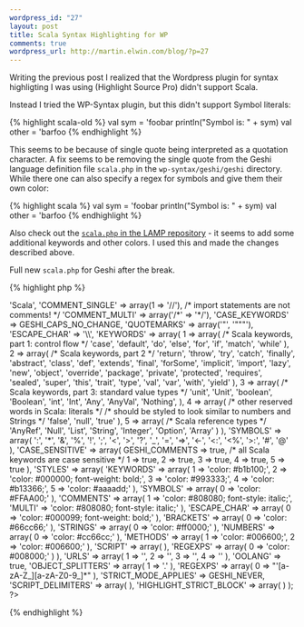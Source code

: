 ```yaml
--- 
wordpress_id: "27"
layout: post
title: Scala Syntax Highlighting for WP
comments: true
wordpress_url: http://martin.elwin.com/blog/?p=27
---
```

Writing the previous post I realized that the Wordpress plugin for syntax highligting I was using (Highlight Source Pro) didn't support Scala.

Instead I tried the WP-Syntax plugin, but this didn't support Symbol literals:

{% highlight scala-old %}
val sym = 'foobar
println("Symbol is: " + sym)
val other = 'barfoo
{% endhighlight %}

This seems to be because of single quote being interpreted as a quotation character. A fix seems to be removing the single quote from the Geshi language definition file `scala.php` in the `wp-syntax/geshi/geshi` directory. While there one can also specify a regex for symbols and give them their own color:

{% highlight scala %}
val sym = 'foobar
println("Symbol is: " + sym)
val other = 'barfoo
{% endhighlight %}

Also check out the <a href="https://lampsvn.epfl.ch/trac/scala/browser/scala-tool-support/trunk/src/geshi/scala.php">`scala.php` in the LAMP repository</a> - it seems to add some additional keywords and other colors. I used this and made the changes described above.

Full new `scala.php` for Geshi after the break.

<!--more-->

{% highlight php %}
<?php
/*************************************************************************************
 * scala.php
 * --------
 * Author: Geoffrey Washburn (washburn@acm.ogr)
 * Copyright: (c) 2004 Nigel McNie (http://qbnz.com/highlighter/)
 * Release Version: ???
 * Date Started: 2008/01/03
 *
 * Scala language file for GeSHi.
 *
 * CHANGES
 * -------
 * 2007/01/03
 *   -  Created by copying the Java highlighter
 *
 * TODO
 * -------------------------
 * * Finish
 *
 *************************************************************************************
 *
 *     This file is part of GeSHi.
 *
 *   GeSHi is free software; you can redistribute it and/or modify
 *   it under the terms of the GNU General Public License as published by
 *   the Free Software Foundation; either version 2 of the License, or
 *   (at your option) any later version.
 *
 *   GeSHi is distributed in the hope that it will be useful,
 *   but WITHOUT ANY WARRANTY; without even the implied warranty of
 *   MERCHANTABILITY or FITNESS FOR A PARTICULAR PURPOSE.  See the
 *   GNU General Public License for more details.
 *
 *   You should have received a copy of the GNU General Public License
 *   along with GeSHi; if not, write to the Free Software
 *   Foundation, Inc., 59 Temple Place, Suite 330, Boston, MA  02111-1307  USA
 *
 ************************************************************************************/

$language_data = array (
        'LANG_NAME' => 'Scala',
        'COMMENT_SINGLE' => array(1 => '//'),   /* import statements are not comments! */
        'COMMENT_MULTI' => array('/*' => '*/'),
        'CASE_KEYWORDS' => GESHI_CAPS_NO_CHANGE,
        'QUOTEMARKS' => array('"', '"""'),
        'ESCAPE_CHAR' => '\\',
        'KEYWORDS' => array(
                1 => array(
                        /* Scala keywords, part 1: control flow */
                        'case', 'default', 'do', 'else', 'for',
                        'if', 'match', 'while'
                        ),
                2 => array(
                        /* Scala keywords, part 2 */
                        'return', 'throw',
                        'try', 'catch', 'finally',
                        'abstract', 'class', 'def', 'extends',
                        'final', 'forSome', 'implicit', 'import',
                        'lazy', 'new', 'object', 'override', 'package',
                        'private', 'protected',
                        'requires', 'sealed', 'super', 'this', 'trait', 'type',
                        'val', 'var', 'with', 'yield'
                        ),
                3 => array(
                        /* Scala keywords, part 3: standard value types */
                        'unit', 'Unit', 'boolean', 'Boolean', 'int', 'Int', 'Any', 'AnyVal', 'Nothing',
                        ),
                4 => array(
                        /* other reserved words in Scala: literals */
                        /* should be styled to look similar to numbers and Strings */
                        'false', 'null', 'true'
                        ),
                5 => array(
                        /* Scala reference types */
                        'AnyRef', 'Null', 'List', 'String', 'Integer', 'Option', 'Array'
                        )

                ),
        'SYMBOLS' => array(
                ':', '*', '&', '%', '!', ';', '<', '>', '?', '_', '=', '=>',
                '<-', '<:', '<%', '>:', '#', '@'
                ),
        'CASE_SENSITIVE' => array(
                GESHI_COMMENTS => true,
                /* all Scala keywords are case sensitive */
                1 => true, 2 => true, 3 => true, 4 => true, 5 => true ),
        'STYLES' => array(
                'KEYWORDS' => array(
                        1 => 'color: #b1b100;',
                        2 => 'color: #000000; font-weight: bold;',
                        3 => 'color: #993333;',
                        4 => 'color: #b13366;',
                        5 => 'color: #aaaadd;'
                        ),
                'SYMBOLS' => array(
                        0 => 'color: #FFAA00;'
                        ),
                'COMMENTS' => array(
                        1 => 'color: #808080; font-style: italic;',
                        'MULTI' => 'color: #808080; font-style: italic;'
                        ),
                'ESCAPE_CHAR' => array(
                        0 => 'color: #000099; font-weight: bold;'
                        ),
                'BRACKETS' => array(
                        0 => 'color: #66cc66;'
                        ),
                'STRINGS' => array(
                        0 => 'color: #ff0000;'
                        ),
                'NUMBERS' => array(
                        0 => 'color: #cc66cc;'
                        ),
                'METHODS' => array(
                        1 => 'color: #006600;',
                        2 => 'color: #006600;'
                        ),
                'SCRIPT' => array(
                        ),
                'REGEXPS' => array(
                        0 => 'color: #008000;'
                        )
                ),
        'URLS' => array(
                1 => '',
                2 => '',
                3 => '',
                4 => ''
                ),
        'OOLANG' => true,
        'OBJECT_SPLITTERS' => array(
                1 => '.'
                ),
        'REGEXPS' => array(
               0 => "'[a-zA-Z_][a-zA-Z0-9_]*"
                ),
        'STRICT_MODE_APPLIES' => GESHI_NEVER,
        'SCRIPT_DELIMITERS' => array(
                ),
        'HIGHLIGHT_STRICT_BLOCK' => array(
                )
);

?>
{% endhighlight %}
